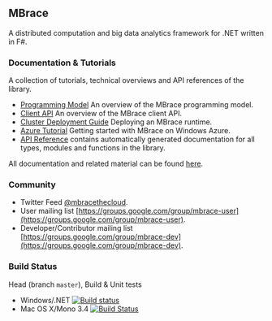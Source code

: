 ## MBrace

A distributed computation and big data analytics framework for .NET written in F#.

### Documentation & Tutorials

A collection of tutorials, technical overviews and API references of the library.

  * [Programming Model](http://www.m-brace.net/programming-model.html) An overview of the MBrace programming model.
  * [Client API](http://www.m-brace.net/client-api.html) An overview of the MBrace client API.
  * [Cluster Deployment Guide](http://www.m-brace.net/runtime-deployment.html) Deploying an MBrace runtime.
  * [Azure Tutorial](http://www.m-brace.net/azure-tutorial.html) Getting started with MBrace on Windows Azure.
  * [API Reference](http://www.m-brace.net/reference/index.html) contains automatically generated documentation for all types, modules and functions in the library.
 
All documentation and related material can be found [here](http://www.m-brace.net/).

### Community

  * Twitter Feed [@mbracethecloud](https://twitter.com/mbracethecloud).
  * User mailing list [https://groups.google.com/group/mbrace-user](https://groups.google.com/group/mbrace-user).
  * Developer/Contributor mailing list [https://groups.google.com/group/mbrace-dev](https://groups.google.com/group/mbrace-dev).

### Build Status

Head (branch `master`), Build & Unit tests

* Windows/.NET [![Build status](https://ci.appveyor.com/api/projects/status/n567sx3mmbstl5q9/branch/master)](https://ci.appveyor.com/project/mbraceproject/mbrace/branch/master)
* Mac OS X/Mono 3.4 [![Build Status](https://travis-ci.org/mbraceproject/MBrace.png?branch=master)](https://travis-ci.org/nessos/MBrace/branches)
